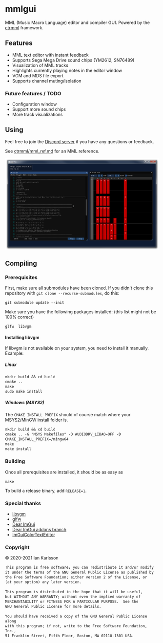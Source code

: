 mmlgui
======

MML (Music Macro Language) editor and compiler GUI. Powered by the [ctrmml](https://github.com/superctr/ctrmml) framework.

## Features

- MML text editor with instant feedback
- Supports Sega Mega Drive sound chips (YM2612, SN76489)
- Visualization of MML tracks
- Highlights currently playing notes in the editor window
- VGM and MDS file export
- Supports channel muting/isolation

### Future features / TODO

- Configuration window
- Support more sound chips
- More track visualizations

## Using

Feel free to join the [Discord server](https://discord.com/invite/BPwM6PJv7T)
if you have any questions or feedback.

See [ctrmml/mml_ref.md](ctrmml/mml_ref.md) for an MML reference.

![Screenshot](doc/screenshot.png)

## Compiling

### Prerequisites
First, make sure all submodules have been cloned. If you didn't clone this repository
with `git clone --recurse-submodules`, do this:

	git submodule update --init

Make sure you have the following packages installed: (this list might not be 100% correct)

	glfw  libvgm

#### Installing libvgm

If libvgm is not available on your system, you need to install it manually. Example:

##### Linux

	mkdir build && cd build
	cmake ..
	make
	sudo make install

##### Windows (MSYS2)
The `CMAKE_INSTALL_PREFIX` should of course match where your MSYS2/MinGW install folder is.

	mkdir build && cd build
	cmake .. -G "MSYS Makefiles" -D AUDIODRV_LIBAO=OFF -D CMAKE_INSTALL_PREFIX=/mingw64
	make
	make install

### Building
Once all prerequisites are installed, it should be as easy as

	make

To build a release binary, add `RELEASE=1`.

### Special thanks

- [libvgm](https://github.com/ValleyBell/libvgm)
- [glfw](https://www.glfw.org/)
- [Dear ImGui](https://github.com/ocornut/imgui)
- [Dear ImGui addons branch](https://github.com/Flix01/imgui)
- [ImGuiColorTextEditor](https://github.com/BalazsJako/ImGuiColorTextEdit)

### Copyright

&copy; 2020-2021 Ian Karlsson

	This program is free software; you can redistribute it and/or modify
	it under the terms of the GNU General Public License as published by
	the Free Software Foundation; either version 2 of the License, or
	(at your option) any later version.

	This program is distributed in the hope that it will be useful,
	but WITHOUT ANY WARRANTY; without even the implied warranty of
	MERCHANTABILITY or FITNESS FOR A PARTICULAR PURPOSE.  See the
	GNU General Public License for more details.

	You should have received a copy of the GNU General Public License along
	with this program; if not, write to the Free Software Foundation, Inc.,
	51 Franklin Street, Fifth Floor, Boston, MA 02110-1301 USA.
